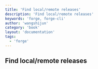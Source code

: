 ```yaml
---
title: 'Find local/remote releases'
description: 'Find local/remote releases'
keywords: 'forge, forge-cli'
author: 'wangshijun'
category: 'book'
layout: 'documentation'
tags:
  - 'forge'
---
```


## Find local/remote releases
